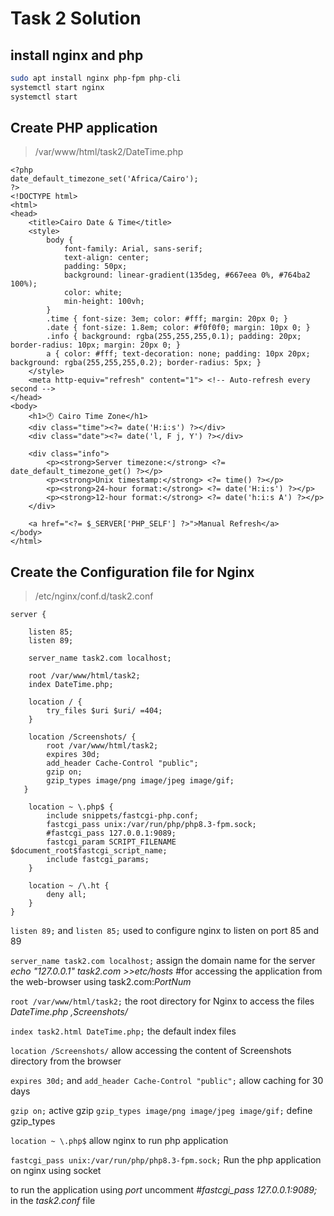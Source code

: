 # Task 2 Solution

## install nginx and php
```bash
sudo apt install nginx php-fpm php-cli 
systemctl start nginx
systemctl start 
```


## Create PHP application
> /var/www/html/task2/DateTime.php

```
<?php
date_default_timezone_set('Africa/Cairo');
?>
<!DOCTYPE html>
<html>
<head>
    <title>Cairo Date & Time</title>
    <style>
        body { 
            font-family: Arial, sans-serif; 
            text-align: center; 
            padding: 50px;
            background: linear-gradient(135deg, #667eea 0%, #764ba2 100%);
            color: white;
            min-height: 100vh;
        }
        .time { font-size: 3em; color: #fff; margin: 20px 0; }
        .date { font-size: 1.8em; color: #f0f0f0; margin: 10px 0; }
        .info { background: rgba(255,255,255,0.1); padding: 20px; border-radius: 10px; margin: 20px 0; }
        a { color: #fff; text-decoration: none; padding: 10px 20px; background: rgba(255,255,255,0.2); border-radius: 5px; }
    </style>
    <meta http-equiv="refresh" content="1"> <!-- Auto-refresh every second -->
</head>
<body>
    <h1>🕐 Cairo Time Zone</h1>
    <div class="time"><?= date('H:i:s') ?></div>
    <div class="date"><?= date('l, F j, Y') ?></div>
    
    <div class="info">
        <p><strong>Server timezone:</strong> <?= date_default_timezone_get() ?></p>
        <p><strong>Unix timestamp:</strong> <?= time() ?></p>
        <p><strong>24-hour format:</strong> <?= date('H:i:s') ?></p>
        <p><strong>12-hour format:</strong> <?= date('h:i:s A') ?></p>
    </div>
    
    <a href="<?= $_SERVER['PHP_SELF'] ?>">Manual Refresh</a>
</body>
</html>

```


## Create the Configuration file for Nginx

> /etc/nginx/conf.d/task2.conf

```
server {

    listen 85;
    listen 89;

    server_name task2.com localhost;

    root /var/www/html/task2;
    index DateTime.php;

    location / {
        try_files $uri $uri/ =404;
    }

    location /Screenshots/ {
        root /var/www/html/task2;
        expires 30d;
        add_header Cache-Control "public";
        gzip on;
        gzip_types image/png image/jpeg image/gif;
   }

    location ~ \.php$ {
        include snippets/fastcgi-php.conf;
        fastcgi_pass unix:/var/run/php/php8.3-fpm.sock;
        #fastcgi_pass 127.0.0.1:9089;
        fastcgi_param SCRIPT_FILENAME $document_root$fastcgi_script_name;
        include fastcgi_params;
    }

    location ~ /\.ht {
        deny all;
    }
}
```

`listen 89;` and `listen 85;` used to configure nginx to listen on port 85 and 89

`server_name task2.com localhost;` assign the domain name for the server
 _echo "127.0.0.1" task2.com >>etc/hosts_ #for accessing the application from the
 web-browser using task2.com:_PortNum_


`root /var/www/html/task2;` the root directory for Nginx to access the files _DateTime.php ,Screenshots/_

`index task2.html DateTime.php;` the default index files

`location /Screenshots/` allow accessing the content of Screenshots directory from the browser 

`expires 30d;`  and `add_header Cache-Control "public";`  allow caching for 30 days

`gzip on;` active gzip 
`gzip_types image/png image/jpeg image/gif;` define gzip_types


`location ~ \.php$`  allow nginx to run php application

`fastcgi_pass unix:/var/run/php/php8.3-fpm.sock;`  Run the php application on nginx using socket

to run the application using _port_ uncomment *#fastcgi_pass 127.0.0.1:9089;* in the _task2.conf_ file
